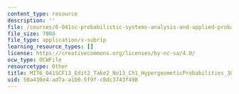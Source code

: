 ```yaml
---
content_type: resource
description: ''
file: /courses/6-041sc-probabilistic-systems-analysis-and-applied-probability-fall-2013/50a410e4ad7aa1b05f9fc8dc3743f498_MIT6_041SCF13_Edit2_Take2_No13_Ch1_HypergeometicProbabilities_300k.srt
file_size: 7080
file_type: application/x-subrip
learning_resource_types: []
license: https://creativecommons.org/licenses/by-nc-sa/4.0/
ocw_type: OCWFile
resourcetype: Other
title: MIT6_041SCF13_Edit2_Take2_No13_Ch1_HypergeometicProbabilities_300k.srt
uid: 50a410e4-ad7a-a1b0-5f9f-c8dc3743f498
---
```

